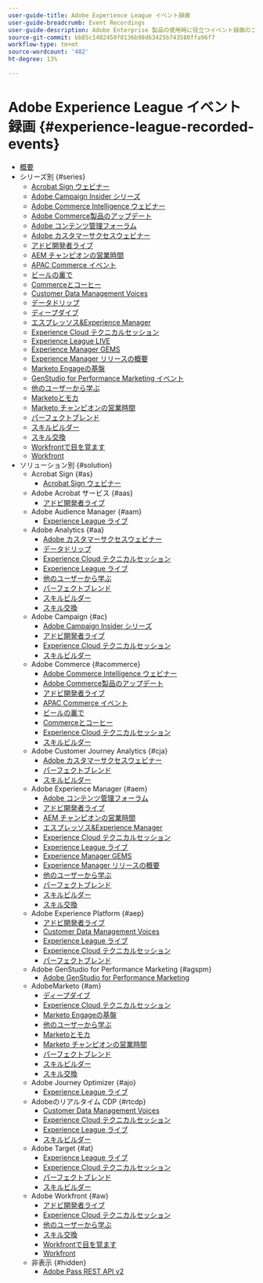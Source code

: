 ```yaml
---
user-guide-title: Adobe Experience League イベント録画
user-guide-breadcrumb: Event Recordings
user-guide-description: Adobe Enterprise 製品の使用時に役立つイベント録画のコレクション
source-git-commit: bb85c1402450f8136b98d63425b743580ffa96f7
workflow-type: tm+mt
source-wordcount: '482'
ht-degree: 13%

---
```



# Adobe Experience League イベント録画 {#experience-league-recorded-events}

+ [概要](overview.md)
+ シリーズ別 {#series}
   + [Acrobat Sign ウェビナー ](https://experienceleague.adobe.com/docs/events/acrobat-sign-webinars/overview.html)
   + [Adobe Campaign Insider シリーズ ](https://experienceleague.adobe.com/docs/events/adobe-campaign-insider-recordings/overview.html)
   + [Adobe Commerce Intelligence ウェビナー ](https://experienceleague.adobe.com/docs/events/mbi-webinars-recordings/overview.html)
   + [Adobe Commerce製品のアップデート ](https://experienceleague.adobe.com/docs/events/adobe-commerce-product-update-recordings/overview.html)
   + [Adobe コンテンツ管理フォーラム ](https://experienceleague.adobe.com/docs/events/adobe-content-management-forum-recordings/overview.html)
   + [Adobe カスタマーサクセスウェビナー ](https://experienceleague.adobe.com/docs/events/adobe-customer-success-webinar-recordings/overview.html)
   + [アドビ開発者ライブ](https://experienceleague.adobe.com/docs/events/adobe-developers-live-recordings/overview.html)
   + [AEM チャンピオンの営業時間 ](https://experienceleague.adobe.com/docs/events/aem-champion-office-hours/overview.html)
   + [APAC Commerce イベント ](https://experienceleague.adobe.com/docs/events/apac-commerce-recordings/overview.html)
   + [ ビールの裏で ](https://experienceleague.adobe.com/docs/events/behind-the-brew-recordings/overview.html)
   + [Commerceとコーヒー ](https://experienceleague.adobe.com/docs/events/commerce-and-coffee-recordings/overview.html)
   + [Customer Data Management Voices](https://experienceleague.adobe.com/docs/events/customer-data-management-voices-recordings/overview.html?lang=ja)
   + [ データドリップ ](https://experienceleague.adobe.com/docs/events/data-drip-recordings/overview.html)
   + [ ディープダイブ ](https://experienceleague.adobe.com/docs/events/deep-dives-recordings/overview.html)
   + [ エスプレッソス&amp;Experience Manager](https://experienceleague.adobe.com/docs/events/espressos-and-experience-manager-recordings/overview.html)
   + [Experience Cloud テクニカルセッション ](https://experienceleague.adobe.com/docs/events/tech-sessions/overview.html)
   + [Experience League LIVE](https://experienceleague.adobe.com/docs/events/experience-league-live-recordings/overview.html)
   + [Experience Manager GEMS](https://experienceleague.adobe.com/docs/events/experience-manager-gems-recordings/overview.html)
   + [Experience Manager リリースの概要 ](https://experienceleague.adobe.com/docs/events/aemcs-release-update-recordings/overview.html?lang=ja)
   + [Marketo Engageの基盤 ](https://experienceleague.adobe.com/en/docs/events/foundations-of-marketo-engage-webinars/overview)
   + [GenStudio for Performance Marketing イベント ](https://experienceleague.adobe.com/docs/events/genstudio-for-performance-marketing-events/overview.html)
   + [ 他のユーザーから学ぶ ](https://experienceleague.adobe.com/docs/events/learn-from-your-peers-recordings/overview.html)
   + [Marketoとモカ ](https://experienceleague.adobe.com/docs/events/marketo-and-mochas-recordings/overview.html)
   + [Marketo チャンピオンの営業時間 ](https://experienceleague.adobe.com/docs/events/marketo-champion-office-hours/overview.html)
   + [ パーフェクトブレンド ](https://experienceleague.adobe.com/docs/events/perfect-blend/overview.html)
   + [ スキルビルダー ](https://experienceleague.adobe.com/docs/events/skill-builder-recordings/overview.html)
   + [ スキル交換 ](https://experienceleague.adobe.com/docs/events/the-skill-exchange-recordings/overview.html)
   + [Workfrontで目を覚ます ](https://experienceleague.adobe.com/docs/events/wake-up-with-workfront-recordings/overview.html)
   + [Workfront](https://experienceleague.adobe.com/docs/events/workfront-recordings/overview.html)
+ ソリューション別 {#solution}
   + Acrobat Sign {#as}
      + [Acrobat Sign ウェビナー ](https://experienceleague.adobe.com/docs/events/acrobat-sign-webinars/overview.html)
   + Adobe Acrobat サービス {#aas}
      + [アドビ開発者ライブ](https://experienceleague.adobe.com/docs/events/adobe-developers-live-recordings/overview.html)
   + Adobe Audience Manager {#aam}
      + [Experience League ライブ ](https://experienceleague.adobe.com/docs/events/experience-league-live-recordings/overview.html)
   + Adobe Analytics {#aa}
      + [Adobe カスタマーサクセスウェビナー ](https://experienceleague.adobe.com/docs/events/adobe-customer-success-webinar-recordings/overview.html)
      + [ データドリップ ](https://experienceleague.adobe.com/docs/events/data-drip-recordings/overview.html)
      + [Experience Cloud テクニカルセッション ](https://experienceleague.adobe.com/docs/events/tech-sessions/overview.html)
      + [Experience League ライブ ](https://experienceleague.adobe.com/docs/events/experience-league-live-recordings/overview.html)
      + [ 他のユーザーから学ぶ ](https://experienceleague.adobe.com/docs/events/learn-from-your-peers-recordings/overview.html)
      + [ パーフェクトブレンド ](https://experienceleague.adobe.com/docs/events/perfect-blend/overview.html)
      + [ スキルビルダー ](https://experienceleague.adobe.com/docs/events/skill-builder-recordings/overview.html)
      + [ スキル交換 ](https://experienceleague.adobe.com/docs/events/the-skill-exchange-recordings/overview.html)
   + Adobe Campaign {#ac}
      + [Adobe Campaign Insider シリーズ ](https://experienceleague.adobe.com/docs/events/adobe-campaign-insider-recordings/overview.html)
      + [アドビ開発者ライブ](https://experienceleague.adobe.com/docs/events/adobe-developers-live-recordings/overview.html)
      + [Experience Cloud テクニカルセッション ](https://experienceleague.adobe.com/docs/events/tech-sessions/overview.html)
      + [ スキルビルダー ](https://experienceleague.adobe.com/docs/events/skill-builder-recordings/overview.html)
   + Adobe Commerce {#acommerce}
      + [Adobe Commerce Intelligence ウェビナー ](https://experienceleague.adobe.com/docs/events/mbi-webinars-recordings/overview.html)
      + [Adobe Commerce製品のアップデート ](https://experienceleague.adobe.com/docs/events/adobe-commerce-product-update-recordings/overview.html)
      + [アドビ開発者ライブ](https://experienceleague.adobe.com/docs/events/adobe-developers-live-recordings/overview.html)
      + [APAC Commerce イベント ](https://experienceleague.adobe.com/docs/events/apac-commerce-recordings/overview.html)
      + [ ビールの裏で ](https://experienceleague.adobe.com/docs/events/behind-the-brew-recordings/overview.html)
      + [Commerceとコーヒー ](https://experienceleague.adobe.com/docs/events/commerce-and-coffee-recordings/overview.html)
      + [Experience Cloud テクニカルセッション ](https://experienceleague.adobe.com/docs/events/tech-sessions/overview.html)
      + [ スキルビルダー ](https://experienceleague.adobe.com/docs/events/skill-builder-recordings/overview.html)
   + Adobe Customer Journey Analytics {#cja}
      + [Adobe カスタマーサクセスウェビナー ](https://experienceleague.adobe.com/docs/events/adobe-customer-success-webinar-recordings/overview.html)
      + [ パーフェクトブレンド ](https://experienceleague.adobe.com/docs/events/perfect-blend/overview.html)
      + [ スキルビルダー ](https://experienceleague.adobe.com/docs/events/skill-builder-recordings/overview.html)
   + Adobe Experience Manager {#aem}
      + [Adobe コンテンツ管理フォーラム ](https://experienceleague.adobe.com/docs/events/adobe-content-management-forum-recordings/overview.html)
      + [アドビ開発者ライブ](https://experienceleague.adobe.com/docs/events/adobe-developers-live-recordings/overview.html)
      + [AEM チャンピオンの営業時間 ](https://experienceleague.adobe.com/docs/events/aem-champion-office-hours/overview.html)
      + [ エスプレッソス&amp;Experience Manager](https://experienceleague.adobe.com/docs/events/espressos-and-experience-manager-recordings/overview.html)
      + [Experience Cloud テクニカルセッション ](https://experienceleague.adobe.com/docs/events/tech-sessions/overview.html)
      + [Experience League ライブ ](https://experienceleague.adobe.com/docs/events/experience-league-live-recordings/overview.html)
      + [Experience Manager GEMS](https://experienceleague.adobe.com/docs/events/experience-manager-gems-recordings/overview.html)
      + [Experience Manager リリースの概要 ](https://experienceleague.adobe.com/docs/events/aemcs-release-update-recordings/overview.html?lang=ja)
      + [ 他のユーザーから学ぶ ](https://experienceleague.adobe.com/docs/events/learn-from-your-peers-recordings/overview.html)
      + [ パーフェクトブレンド ](https://experienceleague.adobe.com/docs/events/perfect-blend/overview.html)
      + [ スキルビルダー ](https://experienceleague.adobe.com/docs/events/skill-builder-recordings/overview.html)
      + [ スキル交換 ](https://experienceleague.adobe.com/docs/events/the-skill-exchange-recordings/overview.html)
   + Adobe Experience Platform {#aep}
      + [アドビ開発者ライブ](https://experienceleague.adobe.com/docs/events/adobe-developers-live-recordings/overview.html)
      + [Customer Data Management Voices](https://experienceleague.adobe.com/docs/events/customer-data-management-voices-recordings/overview.html?lang=ja)
      + [Experience League ライブ ](https://experienceleague.adobe.com/docs/events/experience-league-live-recordings/overview.html)
      + [Experience Cloud テクニカルセッション ](https://experienceleague.adobe.com/docs/events/tech-sessions/overview.html)
      + [ パーフェクトブレンド ](https://experienceleague.adobe.com/docs/events/perfect-blend/overview.html)
   + Adobe GenStudio for Performance Marketing {#agspm}
      + [Adobe GenStudio for Performance Marketing](https://experienceleague.adobe.com/docs/events/genstudio-for-performance-marketing-events/overview.html)
   + AdobeMarketo {#am}
      + [ ディープダイブ ](https://experienceleague.adobe.com/docs/events/deep-dives-recordings/overview.html)
      + [Experience Cloud テクニカルセッション ](https://experienceleague.adobe.com/docs/events/tech-sessions/overview.html)
      + [Marketo Engageの基盤 ](https://experienceleague.adobe.com/en/docs/events/foundations-of-marketo-engage-webinars/overview)
      + [ 他のユーザーから学ぶ ](https://experienceleague.adobe.com/docs/events/learn-from-your-peers-recordings/overview.html)
      + [Marketoとモカ ](https://experienceleague.adobe.com/docs/events/marketo-and-mochas-recordings/overview.html)
      + [Marketo チャンピオンの営業時間 ](https://experienceleague.adobe.com/docs/events/marketo-champion-office-hours/overview.html)
      + [ パーフェクトブレンド ](https://experienceleague.adobe.com/docs/events/perfect-blend/overview.html)
      + [ スキルビルダー ](https://experienceleague.adobe.com/docs/events/skill-builder-recordings/overview.html)
      + [ スキル交換 ](https://experienceleague.adobe.com/docs/events/the-skill-exchange-recordings/overview.html)
   + Adobe Journey Optimizer {#ajo}
      + [Experience League ライブ ](https://experienceleague.adobe.com/docs/events/experience-league-live-recordings/overview.html)
   + Adobeのリアルタイム CDP {#rtcdp}
      + [Customer Data Management Voices](https://experienceleague.adobe.com/docs/events/customer-data-management-voices-recordings/overview.html?lang=ja)
      + [Experience Cloud テクニカルセッション ](https://experienceleague.adobe.com/docs/events/tech-sessions/overview.html)
      + [Experience League ライブ ](https://experienceleague.adobe.com/docs/events/experience-league-live-recordings/overview.html)
      + [ スキルビルダー ](https://experienceleague.adobe.com/docs/events/skill-builder-recordings/overview.html)
   + Adobe Target {#at}
      + [Experience League ライブ ](https://experienceleague.adobe.com/docs/events/experience-league-live-recordings/overview.html)
      + [Experience Cloud テクニカルセッション ](https://experienceleague.adobe.com/docs/events/tech-sessions/overview.html)
      + [ パーフェクトブレンド ](https://experienceleague.adobe.com/docs/events/perfect-blend/overview.html)
      + [ スキルビルダー ](https://experienceleague.adobe.com/docs/events/skill-builder-recordings/overview.html)
   + Adobe Workfront {#aw}
      + [アドビ開発者ライブ](https://experienceleague.adobe.com/docs/events/adobe-developers-live-recordings/overview.html)
      + [Experience Cloud テクニカルセッション ](https://experienceleague.adobe.com/docs/events/tech-sessions/overview.html)
      + [ 他のユーザーから学ぶ ](https://experienceleague.adobe.com/docs/events/learn-from-your-peers-recordings/overview.html)
      + [ スキル交換 ](https://experienceleague.adobe.com/docs/events/the-skill-exchange-recordings/overview.html)
      + [Workfrontで目を覚ます ](https://experienceleague.adobe.com/docs/events/wake-up-with-workfront-recordings/overview.html)
      + [Workfront](https://experienceleague.adobe.com/docs/events/workfront-recordings/overview.html)
   + 非表示 {#hidden}
      + [Adobe Pass REST API v2](../single-events/adobe-pass-rest-api-v2.md)